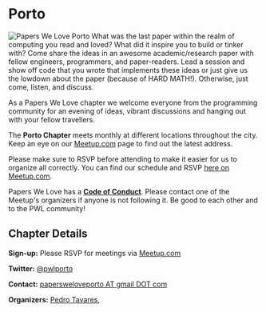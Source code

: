 # Porto

![Papers We Love Porto](https://secure.meetupstatic.com/photos/event/1/d/0/f/highres_468847439.jpeg) What was the last paper within the realm of computing you read and loved? What did it inspire you to build or tinker with? Come share the ideas in an awesome academic/research paper with fellow engineers, programmers, and paper-readers. Lead a session and show off code that you wrote that implements these ideas or just give us the lowdown about the paper (because of HARD MATH!). Otherwise, just come, listen, and discuss.



As a Papers We Love chapter we welcome everyone from the programming community for an evening of ideas, vibrant discussions and hanging out with your fellow travellers.

The **Porto Chapter** meets monthly at different locations throughout the city. Keep an eye on our [Meetup.com](https://www.meetup.com/papers-we-love-porto) page to find out the latest address.

Please make sure to RSVP before attending to make it easier for us to organize all correctly. You can find our schedule and RSVP [here on Meetup.com](https://www.meetup.com/papers-we-love-porto/).

Papers We Love has a **[Code of Conduct](https://github.com/papers-we-love-porto/organization/blob/master/code_of_conduct.md)**. Please contact one of the Meetup's organizers if anyone is not following it. Be good to each other and to the PWL community!

## Chapter Details

**Sign-up:** Please RSVP for meetings via <a href="https://www.meetup.com/papers-we-love-porto/">Meetup.com</a>

**Twitter:** <a href="https://twitter.com/pwlporto">@pwlporto</a>

**Contact:** <a href="mailto:papersweloveporto@gmail.com?Subject=PWL">papersweloveporto AT gmail DOT com</a>

**Organizers:** <a href="https://twitter.com/ordepdev">Pedro Tavares</a>,
